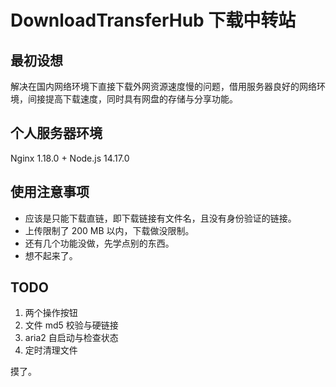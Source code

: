 # DownloadTransferHub 下载中转站

## 最初设想

解决在国内网络环境下直接下载外网资源速度慢的问题，借用服务器良好的网络环境，间接提高下载速度，同时具有网盘的存储与分享功能。

## 个人服务器环境

Nginx 1.18.0 + Node.js 14.17.0

## 使用注意事项

- 应该是只能下载直链，即下载链接有文件名，且没有身份验证的链接。
- 上传限制了 200 MB 以内，下载做没限制。
- 还有几个功能没做，先学点别的东西。
- 想不起来了。

## TODO

1. 两个操作按钮
2. 文件 md5 校验与硬链接
3. aria2 自启动与检查状态
4. 定时清理文件

摸了。
